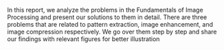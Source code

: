 In this report, we analyze the problems in the Fundamentals
of Image Processing and present our solutions to them in
detail. There are three problems that are related to pattern
extraction, image enhancement, and image compression respectively. 
We go over them step by step and share our findings
with relevant figures for better illustration
